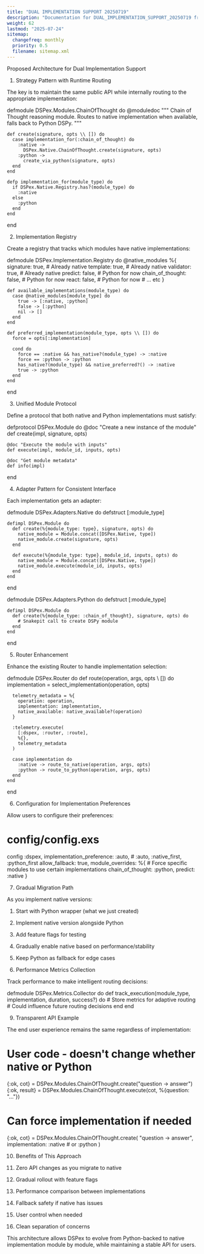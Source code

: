```yaml
---
title: "DUAL IMPLEMENTATION SUPPORT 20250719"
description: "Documentation for DUAL_IMPLEMENTATION_SUPPORT_20250719 from the Dspex repository."
weight: 62
lastmod: "2025-07-24"
sitemap:
  changefreq: monthly
  priority: 0.5
  filename: sitemap.xml
---
```


  Proposed Architecture for Dual Implementation Support

  1. Strategy Pattern with Runtime Routing

  The key is to maintain the same public API while internally routing to the appropriate
  implementation:

  defmodule DSPex.Modules.ChainOfThought do
    @moduledoc """
    Chain of Thought reasoning module.
    Routes to native implementation when available, falls back to Python DSPy.
    """

    def create(signature, opts \\ []) do
      case implementation_for(:chain_of_thought) do
        :native ->
          DSPex.Native.ChainOfThought.create(signature, opts)
        :python ->
          create_via_python(signature, opts)
      end
    end

    defp implementation_for(module_type) do
      if DSPex.Native.Registry.has?(module_type) do
        :native
      else
        :python
      end
    end
  end

  2. Implementation Registry

  Create a registry that tracks which modules have native implementations:

  defmodule DSPex.Implementation.Registry do
    @native_modules %{
      signature: true,           # Already native
      template: true,           # Already native
      validator: true,          # Already native
      predict: false,           # Python for now
      chain_of_thought: false,  # Python for now
      react: false,            # Python for now
      # ... etc
    }

    def available_implementations(module_type) do
      case @native_modules[module_type] do
        true -> [:native, :python]
        false -> [:python]
        nil -> []
      end
    end

    def preferred_implementation(module_type, opts \\ []) do
      force = opts[:implementation]

      cond do
        force == :native && has_native?(module_type) -> :native
        force == :python -> :python
        has_native?(module_type) && native_preferred?() -> :native
        true -> :python
      end
    end
  end

  3. Unified Module Protocol

  Define a protocol that both native and Python implementations must satisfy:

  defprotocol DSPex.Module do
    @doc "Create a new instance of the module"
    def create(impl, signature, opts)

    @doc "Execute the module with inputs"
    def execute(impl, module_id, inputs, opts)

    @doc "Get module metadata"
    def info(impl)
  end

  4. Adapter Pattern for Consistent Interface

  Each implementation gets an adapter:

  defmodule DSPex.Adapters.Native do
    defstruct [:module_type]

    defimpl DSPex.Module do
      def create(%{module_type: type}, signature, opts) do
        native_module = Module.concat([DSPex.Native, type])
        native_module.create(signature, opts)
      end

      def execute(%{module_type: type}, module_id, inputs, opts) do
        native_module = Module.concat([DSPex.Native, type])
        native_module.execute(module_id, inputs, opts)
      end
    end
  end

  defmodule DSPex.Adapters.Python do
    defstruct [:module_type]

    defimpl DSPex.Module do
      def create(%{module_type: :chain_of_thought}, signature, opts) do
        # Snakepit call to create DSPy module
      end
    end
  end

  5. Router Enhancement

  Enhance the existing Router to handle implementation selection:

  defmodule DSPex.Router do
    def route(operation, args, opts \\ []) do
      implementation = select_implementation(operation, opts)

      telemetry_metadata = %{
        operation: operation,
        implementation: implementation,
        native_available: native_available?(operation)
      }

      :telemetry.execute(
        [:dspex, :router, :route],
        %{},
        telemetry_metadata
      )

      case implementation do
        :native -> route_to_native(operation, args, opts)
        :python -> route_to_python(operation, args, opts)
      end
    end
  end

  6. Configuration for Implementation Preferences

  Allow users to configure their preferences:

  # config/config.exs
  config :dspex,
    implementation_preference: :auto,  # :auto, :native_first, :python_first
    allow_fallback: true,
    module_overrides: %{
      # Force specific modules to use certain implementations
      chain_of_thought: :python,
      predict: :native
    }

  7. Gradual Migration Path

  As you implement native versions:

  1. Start with Python wrapper (what we just created)
  2. Implement native version alongside Python
  3. Add feature flags for testing
  4. Gradually enable native based on performance/stability
  5. Keep Python as fallback for edge cases

  8. Performance Metrics Collection

  Track performance to make intelligent routing decisions:

  defmodule DSPex.Metrics.Collector do
    def track_execution(module_type, implementation, duration, success?) do
      # Store metrics for adaptive routing
      # Could influence future routing decisions
    end
  end

  9. Transparent API Example

  The end user experience remains the same regardless of implementation:

  # User code - doesn't change whether native or Python
  {:ok, cot} = DSPex.Modules.ChainOfThought.create("question -> answer")
  {:ok, result} = DSPex.Modules.ChainOfThought.execute(cot, %{question: "..."})

  # Can force implementation if needed
  {:ok, cot} = DSPex.Modules.ChainOfThought.create(
    "question -> answer",
    implementation: :native  # or :python
  )

  10. Benefits of This Approach

  1. Zero API changes as you migrate to native
  2. Gradual rollout with feature flags
  3. Performance comparison between implementations
  4. Fallback safety if native has issues
  5. User control when needed
  6. Clean separation of concerns

  This architecture allows DSPex to evolve from Python-backed to native implementation module by
  module, while maintaining a stable API for users.
